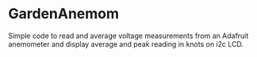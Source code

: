 # GardenAnemom

Simple code to read and average voltage measurements from an Adafruit anemometer and display average and peak reading in knots on i2c LCD.
